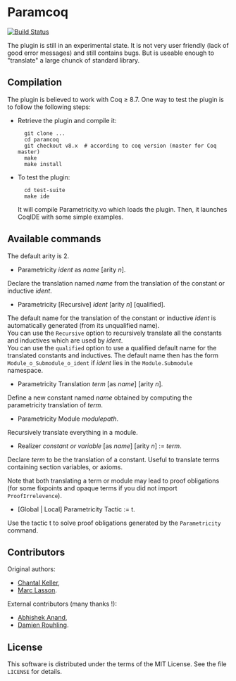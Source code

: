 Paramcoq
========

[![Build Status](https://travis-ci.com/coq-community/paramcoq.svg?branch=master)](https://travis-ci.com/coq-community/paramcoq)

The plugin is still in an experimental state. 
It is not very user friendly (lack of good error messages) and still contains bugs. 
But is useable enough to "translate" a large chunck of standard library. 

Compilation 
-----------

The plugin is believed to work with Coq ≥ 8.7.
One way to test the plugin is to follow the following steps:

* Retrieve the plugin and compile it:

        git clone ...
        cd paramcoq
        git checkout v8.x  # according to coq version (master for Coq master)
        make
        make install

* To test the plugin:

        cd test-suite
        make ide

    It will compile Parametricity.vo which loads the plugin. 
    Then, it launches CoqIDE with some simple examples. 

Available commands
------------------

The default arity is 2. 

- Parametricity *ident* as *name* [arity *n*].

Declare the translation named *name* from the translation of the constant or inductive *ident*.

- Parametricity [Recursive] *ident* [arity *n*] [qualified].

The default name for the translation of the constant or inductive *ident* is automatically generated (from its unqualified name).  
You can use the `Recursive` option to recursively translate all the constants and inductives which are used by *ident*.  
You can use the `qualified` option to use a qualified default name for the translated constants and inductives. The default name then has the form `Module_o_Submodule_o_ident` if *ident* lies in the `Module.Submodule` namespace.

- Parametricity Translation *term* [as *name*] [arity *n*]. 

Define a new constant named *name* obtained by computing the parametricity translation of *term*. 

- Parametricity Module *modulepath*.

Recursively translate everything in a module. 

- Realizer *constant or variable* [as *name*] [arity *n*] := *term*.

Declare *term* to be the translation of a constant. 
Useful to translate terms containing section variables, or axioms. 

Note that both translating a term or module may lead to proof obligations (for some fixpoints and opaque terms if you did not import `ProofIrrelevence`).

- [Global | Local] Parametricity Tactic := t.

Use the tactic t to solve proof obligations generated by the `Parametricity` command.

Contributors
------------

Original authors:
- [Chantal Keller](https://www.lri.fr/~keller/),
- [Marc Lasson](https://mlasson.github.io/).

External contributors (many thanks !):
- [Abhishek Anand](http://www.cs.cornell.edu/~aa755/),
- [Damien Rouhling](http://perso.ens-lyon.fr/damien.rouhling/).

License
-------

This software is distributed under the terms of the MIT License. See the
file `LICENSE` for details.
